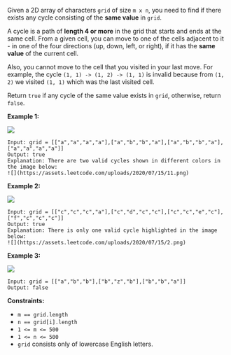 Given a 2D array of characters `grid` of size `m x n`, you need to find if
there exists any cycle consisting of the **same value**  in `grid`.

A cycle is a path of **length 4  or more** in the grid that starts and ends at
the same cell. From a given cell, you can move to one of the cells adjacent to
it - in one of the four directions (up, down, left, or right), if it has the
**same value** of the current cell.

Also, you cannot move to the cell that you visited in your last move. For
example, the cycle `(1, 1) -> (1, 2) -> (1, 1)` is invalid because from `(1,
2)` we visited `(1, 1)` which was the last visited cell.

Return `true` if any cycle of the same value exists in `grid`, otherwise,
return `false`.



**Example 1:**

**![](https://assets.leetcode.com/uploads/2020/07/15/1.png)**

    
    
    Input: grid = [["a","a","a","a"],["a","b","b","a"],["a","b","b","a"],["a","a","a","a"]]
    Output: true
    Explanation: There are two valid cycles shown in different colors in the image below:
    ![](https://assets.leetcode.com/uploads/2020/07/15/11.png)
    

**Example 2:**

**![](https://assets.leetcode.com/uploads/2020/07/15/22.png)**

    
    
    Input: grid = [["c","c","c","a"],["c","d","c","c"],["c","c","e","c"],["f","c","c","c"]]
    Output: true
    Explanation: There is only one valid cycle highlighted in the image below:
    ![](https://assets.leetcode.com/uploads/2020/07/15/2.png)
    

**Example 3:**

**![](https://assets.leetcode.com/uploads/2020/07/15/3.png)**

    
    
    Input: grid = [["a","b","b"],["b","z","b"],["b","b","a"]]
    Output: false
    



**Constraints:**

  * `m == grid.length`
  * `n == grid[i].length`
  * `1 <= m <= 500`
  * `1 <= n <= 500`
  * `grid` consists only of lowercase English letters.

